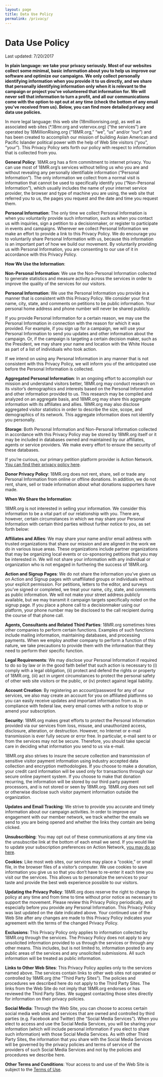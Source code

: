 ```yaml
---
layout: page
title: Data Use Policy
permalink: /privacy/
---
```

# Data Use Policy

Last updated: 7/20/2017

__In plain language: we take your privacy seriously. Most of our websites collect some minimal, basic information about you to help us improve our software and optimize our campaigns. We only collect personally identifying information when you provide it to us directly, and we share that personally identifying information only when it is relevant to the campaign or project you’ve volunteered that information for. We will never sell that information to turn a profit, and all our communications come with the option to opt out at any time (check the bottom of any email you've received from us). Below, you can find more detailed privacy and data use policies.__

In more legal language: this web site (18millionrising.org), as well as associated web sites (*.18mr.org and votervox.org) (“the services”) are operated by 18MillionRising.org (“18MR.org,” “we”, “us” and/or “our”) and has been created to accomplish our mission of building Asian American and Pacific Islander political power with the help of Web Site visitors (“you”, “your”). This Privacy Policy sets forth our policy with respect to information that is collected from you.

__General Policy__: 18MR.org has a firm commitment to internet privacy. You can use most of 18MR.org’s services without telling us who you are and without revealing any personally identifiable information (“Personal Information”). The only information we collect from a normal visit is information that cannot be used to specifically identify you (“Non-Personal Information”), which usually includes the name of your internet service provider, the browser and type of machine you are using, the web site that referred you to us, the pages you request and the date and time you request them.

__Personal Information__: The only time we collect Personal Information is when you voluntarily provide such information, such as when you contact us with inquiries, sign a petition to a decisionmaker, or register to participate in events and campaigns. Wherever we collect Personal Information we make an effort to provide a link to this Privacy Policy. We do encourage you to voluntarily share Personal Information with us, because this information is an important part of how we build our movement.  By voluntarily providing us with Personal Information, you are consenting to our use of it in accordance with this Privacy Policy.

__How We Use the Information__:

__Non-Personal Information__: We use the Non-Personal Information collected to generate statistics and measure activity across the services in order to improve the quality of the services for our visitors.

__Personal Information__: We use the Personal Information you provide in a manner that is consistent with this Privacy Policy. We consider your first name, city, state, and comments on petitions to be public information. Your personal home address and phone number will never be shared publicly.

If you provide Personal Information for a certain reason, we may use the Personal Information in connection with the reason for which it was provided.  For example, if you sign up for a campaign, we will use your Personal Information to send you updates and other information about the campaign. Or, if the campaign is targeting a certain decision maker, such as the President, we may share your name and location with the White House as part of a list of individuals who took action.

If we intend on using any Personal Information in any manner that is not consistent with this Privacy Policy, we will inform you of the anticipated use before the Personal Information is collected.

__Aggregated Personal Information__: In an ongoing effort to accomplish our mission and understand visitors better, 18MR.org may conduct research on its visitor’s demographics and interests based on the Personal Information and other information provided to us. This research may be compiled and analyzed on an aggregate basis, and 18MR.org may share this aggregate information with its affiliates and allies. 18MR.org may also disclose aggregated visitor statistics in order to describe the size, scope, and demographics of its network. This aggregate information does not identify you personally.

__Storage__:  Both Personal Information and Non-Personal Information collected in accordance with this Privacy Policy may be stored by 18MR.org itself or it may be included in databases owned and maintained by our affiliates, agents or service providers. We make every effort to ensure the security of these databases.

If you’re curious, our primary petition platform provider is Action Network. [You can find their privacy policy here](https://actionnetwork.org/privacy).

__Donor Privacy Policy__: 18MR.org does not rent, share, sell or trade any Personal Information from online or offline donations. In addition, we do not rent, share, sell or trade information about what donations supporters have made.

__When We Share the Information__:

18MR.org is not interested in selling your information. We consider this information to be a vital part of our relationship with you. There are, however, certain circumstances in which we may share your Personal Information with certain third parties without further notice to you, as set forth below:

__Affiliates and Allies__: We may share your name and/or email address with trusted organizations that share our mission and are aligned in the work we do in various issue areas. These organizations include partner organizations that may be organizing local events or co-sponsoring petitions that you may be interested in. We will not share your information with any individual or organization who is not engaged in furthering the success of 18MR.org.

__Action and Signup Pages__:  We do not share the information you’ve given us on Action and Signup pages with unaffiliated groups or individuals without your explicit permission. For petitions, letters to the editor, and surveys you’ve signed or completed, we treat your name, city, state, and comments as public information. We will not make your street address publicly available, but we may transmit it campaign targets specifically noted on the signup page. If you place a phone call to a decisionmaker using our platform, your phone number may be disclosed to the call recipient during the course of that phone call.

__Agents, Consultants and Related Third Parties__: 18MR.org sometimes hires other companies to perform certain functions. Examples of such functions include mailing information, maintaining databases, and processing payments. When we employ another company to perform a function of this nature, we take precautions to provide them with the information that they need to perform their specific function.

__Legal Requirements__: We may disclose your Personal Information if required to do so by law or in the good faith belief that such action is necessary to (i) comply with a legal obligation, (ii) protect and defend the rights or property of 18MR.org, (iii) act in urgent circumstances to protect the personal safety of other web site visitors or the public, or (iv) protect against legal liability.

__Account Creation__: By registering an account/password for any of our services, we also may create an account for you on affiliated platforms so you can easily receive updates and important information from us. In compliance with federal law, every email comes with a notice to stop or amend your subscription.

__Security__: 18MR.org makes great efforts to protect the Personal Information provided via our services from loss, misuse, and unauthorized access, disclosure, alteration, or destruction. However, no Internet or e-mail transmission is ever fully secure or error free. In particular, e-mail sent to or from the services may not be secure. Therefore, you should take special care in deciding what information you send to us via e-mail.

18MR.org also strives to insure the secure collection and transmission of sensitive visitor payment information using industry accepted data collection and encryption methodologies. If you choose to make a donation, your credit card information will be used only for transactions through our secure online payment system. If you choose to make that donation recurring, the information will be stored by our third party payment processors, and is not stored or seen by 18MR.org. 18MR.org does not sell or otherwise disclose such visitor payment information outside the organization.

__Updates and Email Tracking__: We strive to provide you accurate and timely information about our campaign activities. In order to improve our engagement with our member network, we track whether the emails we send to you are being opened and whether the links they contain are being clicked.

__Unsubscribing__: You may opt out of these communications at any time via the unsubscribe link at the bottom of each email we send. If you would like to update your subscription preferences on Action Network, [you may do so here](https://actionnetwork.org/subscriptions).

__Cookies__: Like most web sites, our services may place a “cookie,” or small file, in the browser files of a visitor’s computer. We use cookies to save information you give us so that you don’t have to re-enter it each time you visit our the services. This allows us to personalize the services to your taste and provide the best web experience possible to our visitors.

__Updating the Privacy Policy__: 18MR.org does reserve the right to change its policy at any time and from time to time without prior notice as necessary to support the movement.  Please review this Privacy Policy periodically, and especially before you provide any Personal Information. This Privacy Policy was last updated on the date indicated above. Your continued use of the Web Site after any changes are made to this Privacy Policy indicates your agreement with the terms of the changed Privacy Policy.

__Exclusions__: This Privacy Policy only applies to information collected by 18MR.org through the services.  The Privacy Policy does not apply to any unsolicited information provided to us through the services or through any other means. This includes, but is not limited to, information posted to any public areas of the services and any unsolicited submissions. All such information will be treated as public information.

__Links to Other Web Sites__:  This Privacy Policy applies only to the services named above. The services contain links to other web sites not operated or controlled by 18MR.org (the “Third Party Sites”). The policies and procedures we described here do not apply to the Third Party Sites. The links from the Web Site do not imply that 18MR.org endorses or has reviewed the Third Party Sites. We suggest contacting those sites directly for information on their privacy policies.

__Social Media__:  Through the Web Site, you can choose to access certain social media web sites and services that are owned and controlled by third parties (e.g. Facebook and Twitter) (the “Social Media Services”). When you elect to access and use the Social Media Services, you will be sharing your information (which will include personal information if you elect to share such information) with those Social Media Services. As with other Third Party Sites, the information that you share with the Social Media Services will be governed by the privacy policies and terms of service of the providers of such Social Media Services and not by the policies and procedures we describe here.

__Other Terms and Conditions__: Your access to and use of the Web Site is subject to the [Terms of Use](/terms).